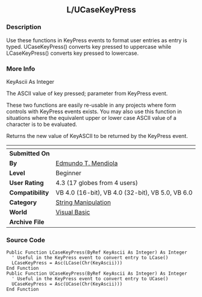 ﻿<div align="center">

## L/UCaseKeyPress


</div>

### Description

Use these functions in KeyPress events to format user entries as entry is typed. UCaseKeyPress() converts key pressed to uppercase while LCaseKeyPress() converts key pressed to lowercase.
 
### More Info
 
KeyAscii As Integer

The ASCII value of key pressed; parameter from KeyPress event.

These two functions are easily re-usable in any projects where form controls with KeyPress events exists. You may also use this function in situations where the equivalent upper or lower case ASCII value of a character is to be evaluated.

Returns the new value of KeyASCII to be returned by the KeyPress event.


<span>             |<span>
---                |---
**Submitted On**   |
**By**             |[Edmundo T\. Mendiola](https://github.com/Planet-Source-Code/PSCIndex/blob/master/ByAuthor/edmundo-t-mendiola.md)
**Level**          |Beginner
**User Rating**    |4.3 (17 globes from 4 users)
**Compatibility**  |VB 4\.0 \(16\-bit\), VB 4\.0 \(32\-bit\), VB 5\.0, VB 6\.0
**Category**       |[String Manipulation](https://github.com/Planet-Source-Code/PSCIndex/blob/master/ByCategory/string-manipulation__1-5.md)
**World**          |[Visual Basic](https://github.com/Planet-Source-Code/PSCIndex/blob/master/ByWorld/visual-basic.md)
**Archive File**   |[](https://github.com/Planet-Source-Code/edmundo-t-mendiola-l-ucasekeypress__1-7757/archive/master.zip)





### Source Code

```
Public Function LCaseKeyPress(ByRef KeyAscii As Integer) As Integer
  ' Useful in the KeyPress event to convert entry to LCase()
  LCaseKeyPress = Asc(LCase(Chr(KeyAscii)))
End Function
Public Function UCaseKeyPress(ByRef KeyAscii As Integer) As Integer
  ' Useful in the KeyPress event to convert entry to UCase()
  UCaseKeyPress = Asc(UCase(Chr(KeyAscii)))
End Function
```

